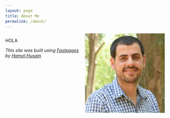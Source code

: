 ```yaml
---
layout: page
title: About Me
permalink: /about/
---
```


<div style="float: left; width: 50%;">
    
HOLA
    
</div>

<div style="float: right; width: 50%;">

<img src="https://raw.githubusercontent.com/Raudcu/blog/master/images/me.jpg">
    
</div>


---

*This site was built using [Fastpages](https://github.com/fastai/fastpages) by [Hamel Husain](https://github.com/hamelsmu)*
